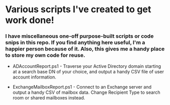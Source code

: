 # Various scripts I've created to get work done!
### I have miscellaneous one-off purpose-built scripts or code snips in this repo. If you find anything here useful, I'm a happier person because of it. Also, this gives me a handy place to store my own code for reuse. 

* ADAccountReport.ps1 - Traverse your Active Directory domain starting at a search base DN of your choice, and output a handy CSV file of user account information.

* ExchangeMailboxReport.ps1 - Connect to an Exchange server and output a handy CSV of mailbox data. Change Recipient Type to search room or shared mailboxes instead.
